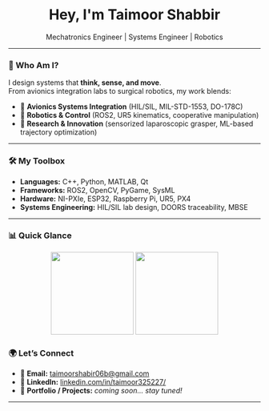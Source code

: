 <h1 align="center"> Hey, I'm Taimoor Shabbir </h1>
<p align="center">
   Mechatronics Engineer | Systems Engineer | Robotics
</p>

---

### 🧭 Who Am I?
I design systems that **think, sense, and move**.  
From avionics integration labs to surgical robotics, my work blends:
- 🛫 **Avionics Systems Integration** (HIL/SIL, MIL-STD-1553, DO-178C)  
- 🤖 **Robotics & Control** (ROS2, UR5 kinematics, cooperative manipulation)  
- 🧠 **Research & Innovation** (sensorized laparoscopic grasper, ML-based trajectory optimization)

---

### 🛠️ My Toolbox
- **Languages:** C++, Python, MATLAB, Qt  
- **Frameworks:** ROS2, OpenCV, PyGame, SysML  
- **Hardware:** NI-PXIe, ESP32, Raspberry Pi, UR5, PX4  
- **Systems Engineering:** HIL/SIL lab design, DOORS traceability, MBSE 

---

### 📊 Quick Glance
<p align="center">
  <img src="https://github-readme-stats.vercel.app/api?username=YOURUSERNAME&show_icons=true&theme=radical" height="165">
  <img src="https://github-readme-stats.vercel.app/api/top-langs/?username=YOURUSERNAME&layout=compact&theme=radical" height="165">
</p>



### 🌍 Let’s Connect
- 📧 **Email:** taimoorshabir06b@gmail.com  
- 💼 **LinkedIn:** [linkedin.com/in/taimoor325227/](https://linkedin.com/in/taimoor325227/)  
- 📂 **Portfolio / Projects:** *coming soon… stay tuned!*  

---
